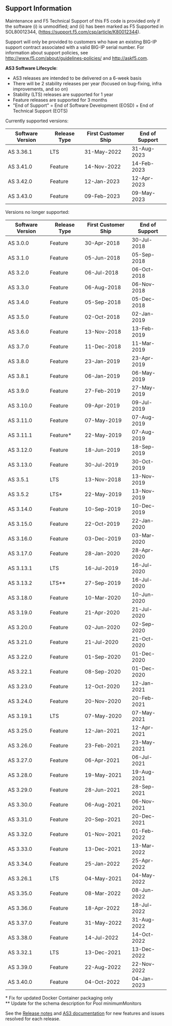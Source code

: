 ## Support Information

Maintenance and F5 Technical Support of this F5 code is provided only if the
software (i) is unmodified; and (ii) has been marked as F5 Supported in
SOL80012344, (https://support.f5.com/csp/article/K80012344).

Support will only be provided to customers who have an existing BIG-IP support contract associated with a valid BIG-IP serial number. 
For information about support policies, see http://www.f5.com/about/guidelines-policies/ and http://askf5.com.


**AS3 Software Lifecycle**:
* AS3 releases are intended to be delivered on a 6-week basis
* There will be 2 stability releases per year (focused on bug-fixing, infra improvements, and so on)
* Stability (LTS) releases are supported for 1 year
* Feature releases are supported for 3 months
* "End of Support" = End of Software Development (EOSD) + End of Technical Support (EOTS)

Currently supported versions:

| Software Version | Release Type  | First Customer Ship | End of Support  |
|------------------|---------------|---------------------|-----------------|
| AS 3.36.1        | LTS           |  31-May-2022        | 31-Aug-2023     |
| AS 3.41.0        | Feature       |  14-Nov-2022        | 14-Feb-2023     |
| AS 3.42.0        | Feature       |  12-Jan-2023        | 12-Apr-2023     |
| AS 3.43.0        | Feature       |  09-Feb-2023        | 09-May-2023     |

Versions no longer supported:

| Software Version | Release Type  | First Customer Ship | End of  Support |
|------------------|---------------|---------------------|-----------------|
| AS 3.0.0         | Feature       |  30-Apr-2018        | 30-Jul-2018     |
| AS 3.1.0         | Feature       |  05-Jun-2018        | 05-Sep-2018     |
| AS 3.2.0         | Feature       |  06-Jul-2018        | 06-Oct-2018     |
| AS 3.3.0         | Feature       |  06-Aug-2018        | 06-Nov-2018     |
| AS 3.4.0         | Feature       |  05-Sep-2018        | 05-Dec-2018     |
| AS 3.5.0         | Feature       |  02-Oct-2018        | 02-Jan-2019     |
| AS 3.6.0         | Feature       |  13-Nov-2018        | 13-Feb-2019     |
| AS 3.7.0         | Feature       |  11-Dec-2018        | 11-Mar-2019     |
| AS 3.8.0         | Feature       |  23-Jan-2019        | 23-Apr-2019     |
| AS 3.8.1         | Feature       |  06-Jan-2019        | 06-May-2019     |
| AS 3.9.0         | Feature       |  27-Feb-2019        | 27-May-2019     |
| AS 3.10.0        | Feature       |  09-Apr-2019        | 09-Jul-2019     |
| AS 3.11.0        | Feature       |  07-May-2019        | 07-Aug-2019     |
| AS 3.11.1        | Feature*      |  22-May-2019        | 07-Aug-2019     |
| AS 3.12.0        | Feature       |  18-Jun-2019        | 18-Sep-2019     |
| AS 3.13.0        | Feature       |  30-Jul-2019        | 30-Oct-2019     |
| AS 3.5.1         | LTS           |  13-Nov-2018        | 13-Nov-2019     |
| AS 3.5.2         | LTS*          |  22-May-2019        | 13-Nov-2019     |
| AS 3.14.0        | Feature       |  10-Sep-2019        | 10-Dec-2019     |
| AS 3.15.0        | Feature       |  22-Oct-2019        | 22-Jan-2020     |
| AS 3.16.0        | Feature       |  03-Dec-2019        | 03-Mar-2020     |
| AS 3.17.0        | Feature       |  28-Jan-2020        | 28-Apr-2020     |
| AS 3.13.1        | LTS           |  16-Jul-2019        | 16-Jul-2020     |
| AS 3.13.2        | LTS**         |  27-Sep-2019        | 16-Jul-2020     |
| AS 3.18.0        | Feature       |  10-Mar-2020        | 10-Jun-2020     |
| AS 3.19.0        | Feature       |  21-Apr-2020        | 21-Jul-2020     |
| AS 3.20.0        | Feature       |  02-Jun-2020        | 02-Sep-2020     |
| AS 3.21.0        | Feature       |  21-Jul-2020        | 21-Oct-2020     |
| AS 3.22.0        | Feature       |  01-Sep-2020        | 01-Dec-2020     |
| AS 3.22.1        | Feature       |  08-Sep-2020        | 01-Dec-2020     |
| AS 3.23.0        | Feature       |  12-Oct-2020        | 12-Jan-2021     |
| AS 3.24.0        | Feature       |  20-Nov-2020        | 20-Feb-2021     |
| AS 3.19.1        | LTS           |  07-May-2020        | 07-May-2021     |
| AS 3.25.0        | Feature       |  12-Jan-2021        | 12-Apr-2021     |
| AS 3.26.0        | Feature       |  23-Feb-2021        | 23-May-2021     |
| AS 3.27.0        | Feature       |  06-Apr-2021        | 06-Jul-2021     |
| AS 3.28.0        | Feature       |  19-May-2021        | 19-Aug-2021     |
| AS 3.29.0        | Feature       |  28-Jun-2021        | 28-Sep-2021     |
| AS 3.30.0        | Feature       |  06-Aug-2021        | 06-Nov-2021     |
| AS 3.31.0        | Feature       |  20-Sep-2021        | 20-Dec-2021     |
| AS 3.32.0        | Feature       |  01-Nov-2021        | 01-Feb-2022     |
| AS 3.33.0        | Feature       |  13-Dec-2021        | 13-Mar-2022     |
| AS 3.34.0        | Feature       |  25-Jan-2022        | 25-Apr-2022     |
| AS 3.26.1        | LTS           |  04-May-2021        | 04-May-2022     |
| AS 3.35.0        | Feature       |  08-Mar-2022        | 08-Jun-2022     |
| AS 3.36.0        | Feature       |  18-Apr-2022        | 18-Jul-2022     |
| AS 3.37.0        | Feature       |  31-May-2022        | 31-Aug-2022     |
| AS 3.38.0        | Feature       |  14-Jul-2022        | 14-Oct-2022     |
| AS 3.32.1        | LTS           |  13-Dec-2021        | 13-Dec-2022     |
| AS 3.39.0        | Feature       |  22-Aug-2022        | 22-Nov-2022     |
| AS 3.40.0        | Feature       |  04-Oct-2022        | 04-Jan-2023     |

\* Fix for updated Docker Container packaging only  
\*\* Update for the schema description for Pool minimumMonitors


See the [Release notes](https://github.com/F5Networks/f5-appsvcs-extension/releases) and [AS3 documentation](https://clouddocs.f5.com/products/extensions/f5-appsvcs-extension/latest/refguide/revision-history.html) for new features and issues resolved for each release. 

